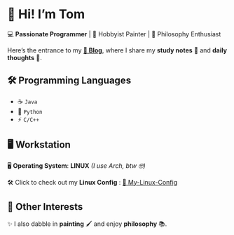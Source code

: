 # 👋 Hi! I’m **Tom**

💻 **Passionate Programmer** | 🎨 Hobbyist Painter | 📖 Philosophy Enthusiast

Here’s the entrance to my **[🚀 Blog](/blog)**, where I share my **study notes** 📝 and **daily thoughts** 💭.

## 🛠️ Programming Languages

- ☕ `Java`
- 🐍 `Python`
- ⚡ `C/C++`

## 🖥️ Workstation

🖥️ **Operating System**: **LINUX** _(I use Arch, btw 🤓)_

🛠️ Click to check out my **Linux Config** : [📝 My-Linux-Config](blog/posts/My-Linux-Config.md)

## 🎨 Other Interests

✨ I also dabble in **painting** 🖌️ and enjoy **philosophy** 📚.
